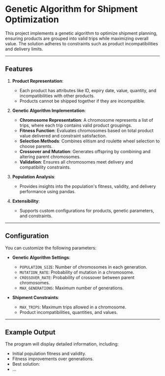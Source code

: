 # Genetic Algorithm for Shipment Optimization

This project implements a genetic algorithm to optimize shipment planning, ensuring products are grouped into valid trips while maximizing overall value. The solution adheres to constraints such as product incompatibilities and delivery limits.

---

## Features

1. **Product Representation**:
   - Each product has attributes like ID, expiry date, value, quantity, and incompatibilities with other products.
   - Products cannot be shipped together if they are incompatible.

2. **Genetic Algorithm Implementation**:
   - **Chromosome Representation**: A chromosome represents a list of trips, where each trip contains valid product groupings.
   - **Fitness Function**: Evaluates chromosomes based on total product value delivered and constraint satisfaction.
   - **Selection Methods**: Combines elitism and roulette wheel selection to choose parents.
   - **Crossover and Mutation**: Generates offspring by combining and altering parent chromosomes.
   - **Validation**: Ensures all chromosomes meet delivery and compatibility constraints.

3. **Population Analysis**:
   - Provides insights into the population's fitness, validity, and delivery performance using pandas.

4. **Extensibility**:
   - Supports custom configurations for products, genetic parameters, and constraints.

---

## Configuration

You can customize the following parameters:

- **Genetic Algorithm Settings**:
  - `POPULATION_SIZE`: Number of chromosomes in each generation.
  - `MUTATION_RATE`: Probability of mutation in a chromosome.
  - `CROSSOVER_RATE`: Probability of crossover between parent chromosomes.
  - `MAX_GENERATIONS`: Maximum number of generations.

- **Shipment Constraints**:
  - `MAX_TRIPS`: Maximum trips allowed in a chromosome.
  - Product incompatibilities, quantities, and values.

---

## Example Output

The program will display detailed information, including:

- Initial population fitness and validity.
- Fitness improvements over generations.
- Best solution:
- ...